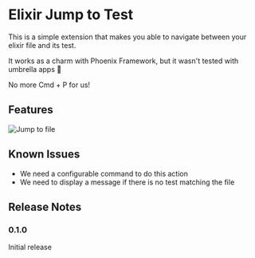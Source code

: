 # Elixir Jump to Test

This is a simple extension that makes you able to navigate between your elixir file and its test.

It works as a charm with Phoenix Framework, but it wasn't tested with umbrella apps :thinking:

No more Cmd + P for us!

## Features

![Jump to file](https://media.giphy.com/media/f9wtwt30UPppugue1F/giphy.gif)

## Known Issues

* We need a configurable command to do this action
* We need to display a message if there is no test matching the file

## Release Notes

### 0.1.0

Initial release

